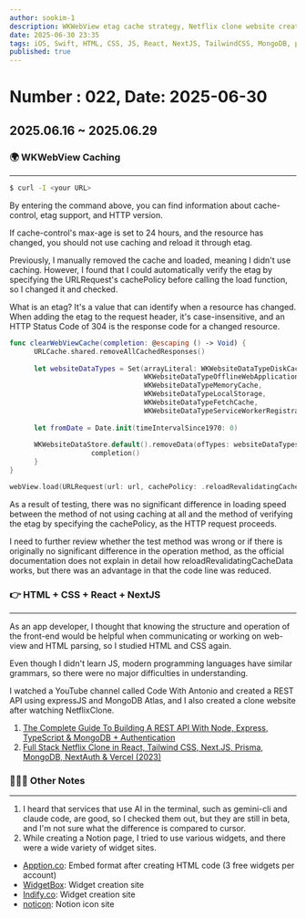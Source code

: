 ```yaml
---
author: sookim-1
description: WKWebView etag cache strategy, Netflix clone website creation, REST API backend construction, Notion widget site, CLI AI service review
date: 2025-06-30 23:35
tags: iOS, Swift, HTML, CSS, JS, React, NextJS, TailwindCSS, MongoDB, prisma, NextAuth, Notion, AI, WKWebView, Cache
published: true
---
```

# Number : 022, Date: 2025-06-30
## 2025.06.16 ~ 2025.06.29
### 🌍 WKWebView Caching

---

```bash
$ curl -I <your URL>
```

By entering the command above, you can find information about cache-control, etag support, and HTTP version.

If cache-control's max-age is set to 24 hours, and the resource has changed, you should not use caching and reload it through etag.

Previously, I manually removed the cache and loaded, meaning I didn't use caching. However, I found that I could automatically verify the etag by specifying the URLRequest's cachePolicy before calling the load function, so I changed it and checked.

What is an etag? It's a value that can identify when a resource has changed. When adding the etag to the request header, it's case-insensitive, and an HTTP Status Code of 304 is the response code for a changed resource.

```swift
func clearWebViewCache(completion: @escaping () -> Void) {
      URLCache.shared.removeAllCachedResponses()
      
      let websiteDataTypes = Set(arrayLiteral: WKWebsiteDataTypeDiskCache,
                                 WKWebsiteDataTypeOfflineWebApplicationCache,
                                 WKWebsiteDataTypeMemoryCache,
                                 WKWebsiteDataTypeLocalStorage,
                                 WKWebsiteDataTypeFetchCache,
                                 WKWebsiteDataTypeServiceWorkerRegistrations)
      
      let fromDate = Date.init(timeIntervalSince1970: 0)
      
      WKWebsiteDataStore.default().removeData(ofTypes: websiteDataTypes, modifiedSince: fromDate) {
					completion()
      }
}

webView.load(URLRequest(url: url, cachePolicy: .reloadRevalidatingCacheData))
```

As a result of testing, there was no significant difference in loading speed between the method of not using caching at all and the method of verifying the etag by specifying the cachePolicy, as the HTTP request proceeds.

I need to further review whether the test method was wrong or if there is originally no significant difference in the operation method, as the official documentation does not explain in detail how reloadRevalidatingCacheData works, but there was an advantage in that the code line was reduced.

### 👉 HTML + CSS + React + NextJS

---

As an app developer, I thought that knowing the structure and operation of the front-end would be helpful when communicating or working on web-view and HTML parsing, so I studied HTML and CSS again.

Even though I didn't learn JS, modern programming languages have similar grammars, so there were no major difficulties in understanding.

I watched a YouTube channel called Code With Antonio and created a REST API using expressJS and MongoDB Atlas, and I also created a clone website after watching NetflixClone.

1. [The Complete Guide To Building A REST API With Node, Express, TypeScript & MongoDB + Authentication](http://www.youtube.com/watch?v=b8ZUb_Okxro)
2. [Full Stack Netflix Clone in React, Tailwind CSS, Next.JS, Prisma, MongoDB, NextAuth & Vercel (2023)](http://www.youtube.com/watch?v=mqUN4N2q4qY)

### 🙋🏻‍♂️ Other Notes

---

1. I heard that services that use AI in the terminal, such as gemini-cli and claude code, are good, so I checked them out, but they are still in beta, and I'm not sure what the difference is compared to cursor.
2. While creating a Notion page, I tried to use various widgets, and there were a wide variety of widget sites.
- [Apption.co](https://apption.co/): Embed format after creating HTML code (3 free widgets per account)
- [WidgetBox](https://www.widgetbox.app/): Widget creation site
- [Indify.co](https://indify.co/): Widget creation site
- [noticon](https://noticon.tammolo.com/): Notion icon site
